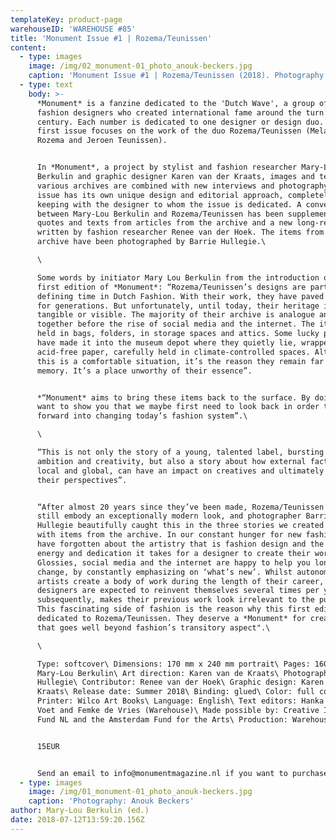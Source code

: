 ```yaml
---
templateKey: product-page
warehouseID: 'WAREHOUSE #85'
title: 'Monument Issue #1 | Rozema/Teunissen'
content:
  - type: images
    image: /img/02_monument-01_photo_anouk-beckers.jpg
    caption: 'Monument Issue #1 | Rozema/Teunissen (2018). Photography: Anouk Beckers.'
  - type: text
    body: >-
      *Monument* is a fanzine dedicated to the 'Dutch Wave', a group of Dutch
      fashion designers who created international fame around the turn of the
      century. Each number is dedicated to one designer or design duo. This
      first issue focuses on the work of the duo Rozema/Teunissen (Melanie
      Rozema and Jeroen Teunissen). 


      In *Monument*, a project by stylist and fashion researcher Mary-Lou
      Berkulin and graphic designer Karen van der Kraats, images and texts from
      various archives are combined with new interviews and photography. Each
      issue has its own unique design and editorial approach, completely in
      keeping with the designer to whom the issue is dedicated. A conversation
      between Mary-Lou Berkulin and Rozema/Teunissen has been supplemented with
      quotes and texts from articles from the archive and a new long-read,
      written by fashion researcher Renee van der Hoek. The items from the
      archive have been photographed by Barrie Hullegie.\

      \

      Some words by initiator Mary Lou Berkulin from the introduction of this
      first edition of *Monument*: “Rozema/Teunissen’s designs are part of a
      defining time in Dutch Fashion. With their work, they have paved the way
      for generations. But unfortunately, until today, their heritage is not
      tangible or visible. The majority of their archive is analogue and put
      together before the rise of social media and the internet. The items are
      held in bags, folders, in storage spaces and attics. Some lucky pieces
      have made it into the museum depot where they quietly lie, wrapped in
      acid-free paper, carefully held in climate-controlled spaces. Although
      this is a comfortable situation, it’s the reason they remain far from our
      memory. It’s a place unworthy of their essence”.


      *“Monument* aims to bring these items back to the surface. By doing so, I
      want to show you that we maybe first need to look back in order to move
      forward into changing today’s fashion system”.\

      \

      “This is not only the story of a young, talented label, bursting with
      ambition and creativity, but also a story about how external factors, both
      local and global, can have an impact on creatives and ultimately change
      their perspectives”.


      “After almost 20 years since they’ve been made, Rozema/Teunissen’s designs
      still embody an exceptionally modern look, and photographer Barrie
      Hullegie beautifully caught this in the three stories we created together
      with items from the archive. In our constant hunger for new fashion we
      have forgotten about the artistry that is fashion design and the amount of
      energy and dedication it takes for a designer to create their work.
      Glossies, social media and the internet are happy to help you long for
      change, by constantly emphasizing on ‘what’s new’. Whilst autonomous
      artists create a body of work during the length of their career, fashion
      designers are expected to reinvent themselves several times per year which
      subsequently, makes their previous work look irrelevant to the public.
      This fascinating side of fashion is the reason why this first edition is
      dedicated to Rozema/Teunissen. They deserve a *Monument* for creating work
      that goes well beyond fashion’s transitory aspect".\

      \

      Type: softcover\ Dimensions: 170 mm x 240 mm portrait\ Pages: 160\ Editor:
      Mary-Lou Berkulin\ Art direction: Karen van de Kraats\ Photography: Barrie
      Hullegie\ Contributor: Renee van der Hoek\ Graphic design: Karen van de
      Kraats\ Release date: Summer 2018\ Binding: glued\ Color: full colour\
      Printer: Wilco Art Books\ Language: English\ Text editors: Hanka van der
      Voet and Femke de Vries (Warehouse)\ Made possible by: Creative Industries
      Fund NL and the Amsterdam Fund for the Arts\ Production: Warehouse


      15EUR


      Send an email to info@monumentmagazine.nl if you want to purchase a copy.
  - type: images
    image: /img/01_monument-01_photo_anouk-beckers.jpg
    caption: 'Photography: Anouk Beckers'
author: Mary-Lou Berkulin (ed.)
date: 2018-07-12T13:59:20.156Z
---
```

